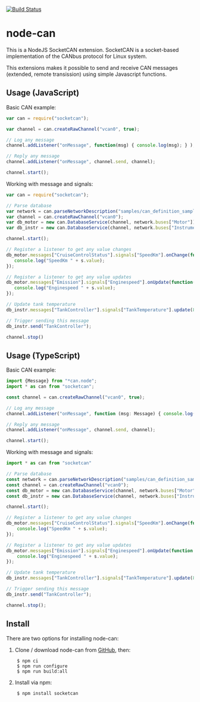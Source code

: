 [![Build Status](https://github.com/sebi2k1/node-can/actions/workflows/cicd.yml/badge.svg?branch=master)](https://travis-ci.com/sebi2k1/node-can)

node-can
========

This is a NodeJS SocketCAN extension. SocketCAN is a socket-based implementation of the CANbus protocol for Linux system.

This extensions makes it possible to send and receive CAN messages (extended, remote transission) using simple Javascript functions.

Usage (JavaScript)
-----------------

Basic CAN example:
```javascript
var can = require("socketcan");

var channel = can.createRawChannel("vcan0", true);

// Log any message
channel.addListener("onMessage", function(msg) { console.log(msg); } );

// Reply any message
channel.addListener("onMessage", channel.send, channel);

channel.start();
```

Working with message and signals:
```javascript
var can = require("socketcan");

// Parse database
var network = can.parseNetworkDescription("samples/can_definition_sample.kcd");
var channel = can.createRawChannel("vcan0");
var db_motor = new can.DatabaseService(channel, network.buses["Motor"]);
var db_instr = new can.DatabaseService(channel, network.buses["Instrumentation"]);

channel.start();

// Register a listener to get any value changes
db_motor.messages["CruiseControlStatus"].signals["SpeedKm"].onChange(function(s) {
   console.log("SpeedKm " + s.value);
});

// Register a listener to get any value updates
db_motor.messages["Emission"].signals["Enginespeed"].onUpdate(function(s) {
   console.log("Enginespeed " + s.value);
});

// Update tank temperature
db_instr.messages["TankController"].signals["TankTemperature"].update(80);

// Trigger sending this message
db_instr.send("TankController");

channel.stop()
```

Usage (TypeScript)
------------------

Basic CAN example:
```typescript
import {Message} from "*can.node";
import * as can from "socketcan";

const channel = can.createRawChannel("vcan0", true);

// Log any message
channel.addListener("onMessage", function (msg: Message) { console.log(msg); });

// Reply any message
channel.addListener("onMessage", channel.send, channel);

channel.start();
```

Working with message and signals:

```typescript
import * as can from "socketcan"

// Parse database
const network = can.parseNetworkDescription("samples/can_definition_sample.kcd");
const channel = can.createRawChannel("vcan0");
const db_motor = new can.DatabaseService(channel, network.buses["Motor"]);
const db_instr = new can.DatabaseService(channel, network.buses["Instrumentation"]);

channel.start();

// Register a listener to get any value changes
db_motor.messages["CruiseControlStatus"].signals["SpeedKm"].onChange(function (s: can.Signal) {
	console.log("SpeedKm " + s.value);
});

// Register a listener to get any value updates
db_motor.messages["Emission"].signals["Enginespeed"].onUpdate(function (s: can.Signal) {
	console.log("Enginespeed " + s.value);
});

// Update tank temperature
db_instr.messages["TankController"].signals["TankTemperature"].update(80);

// Trigger sending this message
db_instr.send("TankController");

channel.stop();
```


Install
-------

There are two options for installing node-can:

1. Clone / download node-can from [GitHub](https://github.com/sebi2k1/node-can), then:

```shell
    $ npm ci
    $ npm run configure
    $ npm run build:all
```

2. Install via npm:

```shell
    $ npm install socketcan
```
